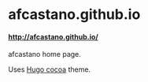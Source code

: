 # afcastano.github.io
#### http://afcastano.github.io/

afcastano home page.

Uses [Hugo cocoa](https://github.com/nishanths/cocoa-hugo-theme#getting-started) theme.
